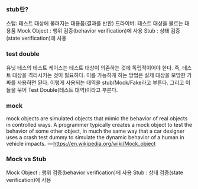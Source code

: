 ### stub란?
스텁: 테스트 대상에 불려지는 대용품(결과를 반환)
드라이버: 테스트 대상을 불르는 대용품
Mock Object : 행위 검증(behavior verification)에 사용
Stub : 상태 검증(state verification)에 사용

### test double
유닛 테스의 테스트 케이스는 테스트 대상이 의존하는 것에 독립적이어야 한다.
즉, 테스트 대상을 격리시키는 것이 필요하다. 이를 가능하게 하는 방법은 실제 대상을 모방한 가짜를 사용하면 된다.
이렇게 사용되는 대역을 stub/Mock/Fake라고 부른다. 그리고 이들을 묶어 Test Double(테스트 대역)이라고 부른다.

### mock
mock objects are simulated objects that mimic the behavior of real objects in controlled ways. 
A programmer typically creates a mock object to test the behavior of some other object, 
in much the same way that a car designer uses a crash test dummy to simulate the dynamic behavior of a human in vehicle impacts. 
— https://en.wikipedia.org/wiki/Mock_object

### Mock vs Stub
Mock Object : 행위 검증(behavior verification)에 사용
Stub : 상태 검증(state verification)에 사용

